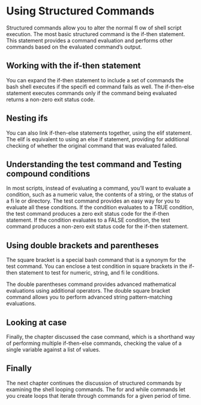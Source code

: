 # Using Structured Commands
Structured commands allow you to alter the normal fl ow of shell script execution. The most basic structured command is the if-then statement. This statement provides a command evaluation and performs other commands based on the evaluated command’s output.

## Working with the if-then statement
You can expand the if-then statement to include a set of commands the bash shell executes if the specifi ed command fails as well. The if-then-else statement executes commands only if the command being evaluated returns a non-zero exit status code.

## Nesting ifs
You can also link if-then-else statements together, using the elif statement. The elif is equivalent to using an else if statement, providing for additional checking of whether the original command that was evaluated failed.

## Understanding the test command and Testing compound conditions
In most scripts, instead of evaluating a command, you’ll want to evaluate a condition, such as a numeric value, the contents of a string, or the status of a fi le or directory. The test command provides an easy way for you to evaluate all these conditions. If the condition evaluates to a TRUE condition, the test command produces a zero exit status code for the if-then statement. If the condition evaluates to a FALSE condition, the test command produces a non-zero exit status code for the if-then statement.

## Using double brackets and parentheses
The square bracket is a special bash command that is a synonym for the test command. You can enclose a test condition in square brackets in the if-then statement to test for numeric, string, and fi le conditions.

The double parentheses command provides advanced mathematical evaluations using additional operators. The double square bracket command allows you to perform advanced string pattern-matching evaluations.

## Looking at case
Finally, the chapter discussed the case command, which is a shorthand way of performing multiple if-then-else commands, checking the value of a single variable against a list of values.

## Finally
The next chapter continues the discussion of structured commands by examining the shell looping commands. The for and while  commands let you create loops that iterate through commands for a given period of time.